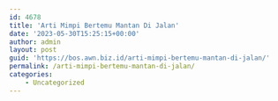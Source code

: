 ```yaml
---
id: 4678
title: 'Arti Mimpi Bertemu Mantan Di Jalan'
date: '2023-05-30T15:25:15+00:00'
author: admin
layout: post
guid: 'https://bos.awn.biz.id/arti-mimpi-bertemu-mantan-di-jalan/'
permalink: /arti-mimpi-bertemu-mantan-di-jalan/
categories:
    - Uncategorized
---
```


